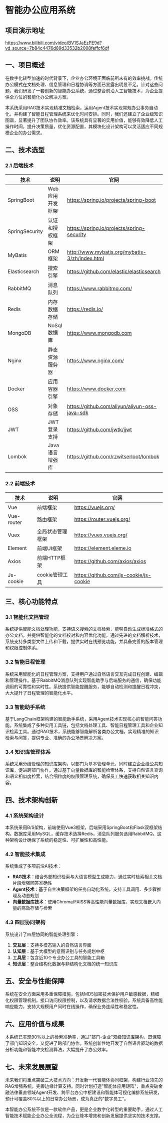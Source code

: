 # 智能办公应用系统

## 项目演示地址
https://www.bilibili.com/video/BV1SJaEzPE9d?vd_source=7b84c4476d89d33532b2008feffcf6df

## 一、项目概述
在数字化转型加速的时代背景下，企业办公环境正面临前所未有的效率挑战。传统办公模式在文档处理、信息管理和日程协调等方面已显露出明显不足。针对这些问题，我们研发了一套创新的智能办公系统，通过整合前沿人工智能技术，为企业提供全方位的智能化办公解决方案。

本系统采用RAG技术实现精准文档检索，运用Agent技术实现常规办公事务自动化，并构建了智能日程管理系统来优化时间安排。同时，我们还建立了企业级知识图谱，显著提升了团队协作效率。该系统具有显著的实用价值，能够有效降低人工操作时间，提升决策质量，优化资源配置，其模块化设计架构可以灵活适应不同规模企业的办公需求。


## 二、技术选型
### 2.1 后端技术
| 技术                 | 说明                  | 官网                                           |
| -------------------- | --------------------- | ---------------------------------------------- |
| SpringBoot           | Web应用开发框架       | https://spring.io/projects/spring-boot         |
| SpringSecurity       | 认证和授权框架        | https://spring.io/projects/spring-security     |
| MyBatis              | ORM框架               | http://www.mybatis.org/mybatis-3/zh/index.html |
| Elasticsearch        | 搜索引擎              | https://github.com/elastic/elasticsearch       |
| RabbitMQ             | 消息队列              | https://www.rabbitmq.com/                      |
| Redis                | 内存数据存储          | https://redis.io/                              |
| MongoDB              | NoSql数据库           | https://www.mongodb.com                        |
| Nginx                | 静态资源服务器        | https://www.nginx.com/                         |
| Docker               | 应用容器引擎          | https://www.docker.com                         |
| OSS                  | 对象存储              | https://github.com/aliyun/aliyun-oss-java-sdk  |
| JWT                  | JWT登录支持           | https://github.com/jwtk/jjwt                   |
| Lombok               | Java语言增强库        | https://github.com/rzwitserloot/lombok         |

### 2.2 前端技术
| 技术         | 说明                | 官网                                   |
|--------------|---------------------|----------------------------------------|
| Vue          | 前端框架            | https://vuejs.org/                     |
| Vue-router   | 路由框架            | https://router.vuejs.org/              |
| Vuex         | 全局状态管理框架    | https://vuex.vuejs.org/                |
| Element      | 前端UI框架          | https://element.eleme.io               |
| Axios        | 前端HTTP框架        | https://github.com/axios/axios         |
| Js-cookie    | cookie管理工具      | https://github.com/js-cookie/js-cookie |


## 三、核心功能特点
### 3.1 智能化文档管理
系统提供智能文档处理功能，支持语义搜索的文档检索，能够自动生成标准格式的办公文档，并提供智能化的文档校对和内容优化功能。通过先进的文档解析技术，系统支持多类型文件上传和下载，提供实时在线预览功能，并具备完善的版本管理和权限控制体系。

### 3.2 智能日程管理
系统采用智能化的日程管理方案，支持用户通过自然语言交互完成日程创建、编辑和管理操作。基于RabbitMQ消息队列实现智能助手与后端服务的通信，确保功能调用的可靠性和实时性。系统提供智能提醒服务，能够自动检测和提醒日程冲突，大大提升了日程管理的智能化水平。

### 3.3 智能助手系统
基于LangChain框架构建的智能助手系统，采用Agent技术实现核心的智能问答功能。系统集成了多种实用工具链，包括文档处理工具、智能日程管理工具和企业知识检索工具。通过RAG技术，系统能够智能解析各类办公文档，实现精准的知识检索与问答，提供专业、准确的办公场景解决方案。

### 3.4 知识库管理体系
系统采用分级管理的知识库架构，以部门为基本管理单元，同时建立企业级公共知识库，促进跨部门协作。通过基于向量数据库的智能检索体系，支持自然语言查询和语义相似度检索，结合细粒度的权限管理系统，确保员工快速获取相关知识内容。


## 四、技术架构创新
### 4.1 系统架构设计
本系统采用B/S架构，前端使用Vue3框架，后端采用SpringBoot和Flask双框架结构。数据库采用MySQL，缓存技术选择Redis，消息队列服务选用RabbitMQ。这种架构设计确保了系统的稳定性、可扩展性和高性能。

### 4.2 智能技术集成
系统集成了多项前沿AI技术：
- **RAG技术**：结合外部知识检索与大语言模型生成能力，通过实时检索相关文档片段增强回答准确性
- **Agent技术**：基于自主决策框架的任务自动化系统，支持工具调用、多步骤推理及动态规划
- **向量数据库技术**：使用Chroma/FAISS等高性能向量数据库，实现文档嵌入向量的高效存储与检索

### 4.3 四层协同架构
系统设计了四层协同的智能处理引擎：
1. **交互层**：支持多模态输入的自然语言界面
2. **认知层**：基于大模型的意图识别与任务规划中枢
3. **工具层**：包含近10个专业办公工具的智能工具箱
4. **知识层**：整合结构化数据与非结构化文档的统一知识库


## 五、安全与性能保障
系统在安全方面采用多重保障措施，包括MD5加密技术保护用户敏感数据，精细化权限管理机制，接口访问权限控制，以及请求数据合法性校验。系统具备高性能响应能力，支持大规模用户同时在线操作，确保业务连续性和稳定性。


## 六、应用价值与成果
本系统已实现90%以上的检索准确率，通过"部门-企业"双级知识库架构，既保障了部门知识安全，又促进了跨部门协作。系统创新性地开发了自然语言驱动的数据分析功能和智能冲突检测算法，大幅提升了办公效率。


## 七、未来发展展望
未来我们将重点突破三大技术方向：开发新一代智能体协同框架，构建行业领先的RAG增强系统，完善边缘计算支持。同时计划打造"智能体应用矩阵"，重点突破金融法律垂直领域Agent开发、跨平台办公中枢建设和智能体可视化编排系统研发，预计可覆盖80%以上的日常办公场景，成为真正的"数字员工"。

本智能办公系统不仅是一款软件产品，更是企业数字化转型的重要助手，通过人工智能技术赋能企业办公全流程，为企业降本增效和创新发展提供坚实的技术支撑。


